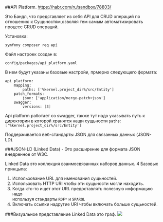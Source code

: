 ##API Platform. https://habr.com/ru/sandbox/78803/

Это Бандл, что представляет из себя API для CRUD операций по отношению 
к Сущьностям,озволяя тем самым автоматизировать процесс CRUD операций.

Установка:

    symfony composer req api

Файл настроек создан в:
    
    config/packages/api_platform.yaml

В нем будут указаны базовые настройи, прмерно следующего формата:

    api_platform:
        mapping:
            paths: ['%kernel.project_dir%/src/Entity']
        patch_formats:
            json: ['application/merge-patch+json']
        swagger:
            versions: [3]

Api platform работает со swagger, также тут надо указывать путь к директории
в которой хранятся наши сущьности `paths: ['%kernel.project_dir%/src/Entity']`

Поддерживается веб-стандарты JSON для связанных данных (JSON-LD).

###JSON-LD (Linked Data) - Это расширение для формата JSON внедренное от W3C.

Linked Data это коллекция взаимосвязанных наборов данных. 4 Базовых принцыпа:

1) Использование URL для именования сущьностей.
2) Использовать HTTP URI чтобы эти сущьности могли находить.
3) Когда кто-то ищет этот URI. предоставлять полезную информацию надо  
   используя стандарты `RDF*` и `SPARQL`
4) Включать ссылки надругие URI чтобы включать больше сущьностей.

###Визуальное представление Linked Data это граф.
<img src="https://habrastorage.org/files/ef7/a2e/3b8/ef7a2e3b8b09421ab0cdd4ab0302f703.png">









